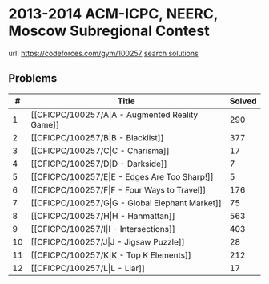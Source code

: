 # 2013-2014 ACM-ICPC, NEERC, Moscow Subregional Contest

url: https://codeforces.com/gym/100257
[search solutions](https://www.google.com/search?q=Solution+OR+題解+2013-2014+ACM-ICPC,+NEERC,+Moscow+Subregional+Contest)

## Problems

| # | Title | Solved |
| --- | --- | --- |
|1|[[CFICPC/100257/A\|A - Augmented Reality Game]]|290|
|2|[[CFICPC/100257/B\|B - Blacklist]]|377|
|3|[[CFICPC/100257/C\|C - Charisma]]|17|
|4|[[CFICPC/100257/D\|D - Darkside]]|7|
|5|[[CFICPC/100257/E\|E - Edges Are Too Sharp!]]|5|
|6|[[CFICPC/100257/F\|F - Four Ways to Travel]]|176|
|7|[[CFICPC/100257/G\|G - Global Elephant Market]]|75|
|8|[[CFICPC/100257/H\|H - Hanmattan]]|563|
|9|[[CFICPC/100257/I\|I - Intersections]]|403|
|10|[[CFICPC/100257/J\|J - Jigsaw Puzzle]]|28|
|11|[[CFICPC/100257/K\|K - Top K Elements]]|212|
|12|[[CFICPC/100257/L\|L - Liar]]|17|
